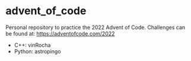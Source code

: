 # advent_of_code

Personal repository to practice the 2022 Advent of Code.
Challenges can be found at: https://adventofcode.com/2022

- C++: vinRocha
- Python: astropingo
